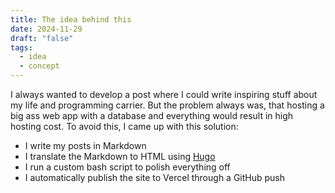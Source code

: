 ```yaml
---
title: The idea behind this
date: 2024-11-29
draft: "false"
tags:
  - idea
  - concept
---
```

I always wanted to develop a post where I could write inspiring stuff about my life and programming carrier. But the problem always was, that hosting a big ass web app with a database and everything would result in high hosting cost.
To avoid this, I came up with this solution:
- I write my posts in Markdown
- I translate the Markdown to HTML using [Hugo](https://gohugo.io/)
- I run a custom bash script to polish everything off
- I automatically publish the site to Vercel through a GitHub push